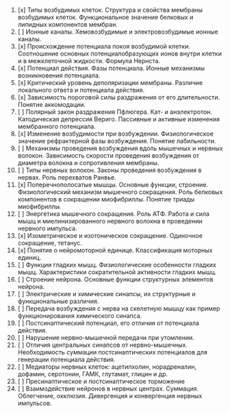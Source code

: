 
1. [x] Типы возбудимых клеток. Структура и свойства мембраны возбудимых клеток. Функциональное значение белковых и липидных компонентов мембран.
2. [ ] Ионные каналы. Хемовозбудимые и электровозбудимые ионные каналы.
3. [x] Происхождение потенциала покоя возбудимой клетки. Соотношение основных потенциалобразующих ионов внутри клетки и в межклеточной жидкости. Формула Нернста.
4. [x] Потенциал действия. Фазы потенциала. Ионные механизмы возникновения потенциала.
5. [x] Критический уровень деполяризации мембраны. Различие локального ответа и потенциала действия.
6. [x] Зависимость пороговой силы раздражения от его длительности. Понятие аккомодации.
7. [ ] Полярный закон раздражения Пфлюгера. Кат- и анэлектротон. Катодическая депрессия Вериго. Пассивные и активные изменения мембранного потенциала.
8. [x] Изменение возбудимости при возбуждении. Физиологическое значение рефрактерной фазы возбуждения. Понятие лабильности.
9. [ ] Механизмы проведения возбуждения вдоль мышечных и нервных волокон. Зависимость скорости проведения возбуждения от диаметра волокна и сопротивления мембраны.
10. [ ] Типы нервных волокон. Законы проведения возбуждения в нервах. Роль перехватов Ранвье.
11. [x] Поперечнополосатые мышцы. Основные функции, строение. Физиологический механизм мышечного сокращения. Роль белковых компонентов в сокращении миофибриллы. Понятие триады миофибриллы.
12. [ ] Энергетика мышечного сокращения. Роль АТФ. Работа и сила мышц и миелинизированного нервного волокна в проведении нервного импульса.
13. [x] Изометрическое и изотоническое сокращение. Одиночное сокращение, тетанус. 
14. [x] Понятие о нейромоторной единице. Классификация моторных единиц.
15. [ ] Функции гладких мышц. Физиологические особенности гладких мышц. Характеристики сократительной активности гладких мышц.
16. [ ] Строение нейрона. Основные функции структурных элементов нейрона.
17. [ ] Электрические и химические синапсы, их структурные и функциональные различия.
18. [ ] Передача возбуждения с нерва на скелетную мышцу как пример функционирования химического синапса.
19. [ ] Постсинаптический потенциал, его отличия от потенциала действия. 
20. [ ] Нарушение нервно-мышечной передачи при утомлении.
21. [ ] Отличия центральных синапсов от нервно-мышечных. Необходимость суммации постсинаптических потенциалов для генерации потенциала действия.
22. [ ] Медиаторы нервных клеток: ацетилхолин, норадреналин, дофамин, серотонин, ГАМК, глутамат, глицин и др.
23. [ ] Пресинаптическое и постсинаптическое торможение
24. [ ] Взаимодействие нейронов в нервных центрах. Суммация. Облегчение, окклюзия. Дивергенция и конвергенция нервных импульсов.